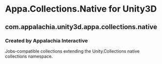 # Appa.Collections.Native for Unity3D
## com.appalachia.unity3d.appa.collections.native
### Created by Appalachia Interactive

Jobs-compatible collections extending the Unity.Collections native collections namespace.